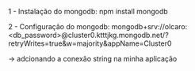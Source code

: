 1 - Instalação do mongodb:
npm install mongodb

2 - Configuração do mongodb:
mongodb+srv://olcaro:<db_password>@cluster0.ktttjkg.mongodb.net/?retryWrites=true&w=majority&appName=Cluster0

-> adcionando a conexão string na minha aplicação



